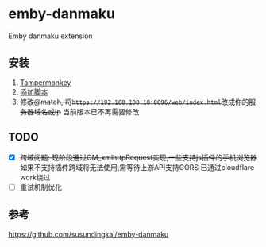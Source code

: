 # emby-danmaku
Emby danmaku extension

## 安装
1. [Tampermonkey](https://www.tampermonkey.net/)
2. [添加脚本](https://cdn.jsdelivr.net/gh/RyoLee/emby-danmaku@gh-pages/ede.user.js)
3. ~~修改@match, 将```https://192.168.100.10:8096/web/index.html```改成你的服务器域名或ip~~ 当前版本已不再需要修改

## TODO
- [x] ~~跨域问题: 现阶段通过GM_xmlhttpRequest实现,一些支持js插件的手机浏览器如果不支持插件跨域将无法使用,需等待上游API支持CORS~~ 已通过cloudflare work绕过
- [ ] 重试机制优化
  
## 参考
https://github.com/susundingkai/emby-danmaku
